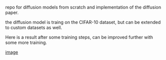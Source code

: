 repo for diffusion models from scratch and implementation of the diffusion paper.


the diffusion model is traing on the CIFAR-10 dataset, but can be extended to custom datasets as well.


Here is a result after some training steps, can be improved further with some more training.

[image](https://github.com/srinathvs/Diffusion_Torch/blob/master/figs/samples_epoch_40000.png)


